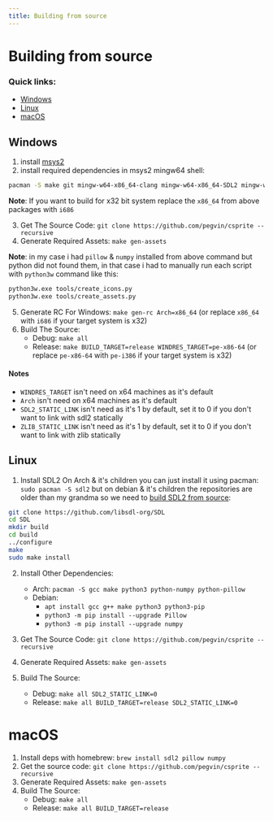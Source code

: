 ```yaml
---
title: Building from source
---
```

# Building from source

### Quick links:
- [Windows](#windows)
- [Linux](#linux)
- [macOS](#macos)

## Windows

1. install [msys2](https://www.msys2.org/)
2. install required dependencies in msys2 mingw64 shell:

```bash
pacman -S make git mingw-w64-x86_64-clang mingw-w64-x86_64-SDL2 mingw-w64-clang-x86_64-zlib mingw-w64-x86_64-python mingw-w64-x86_64-python-numpy mingw-w64-x86_64-python-pillow
```
**Note**: If you want to build for x32 bit system replace the `x86_64` from above packages with `i686`

3. Get The Source Code: `git clone https://github.com/pegvin/csprite --recursive`
4. Generate Required Assets: `make gen-assets`

**Note**: in my case i had `pillow` & `numpy` installed from above command but python did not found them, in that case i had to manually run each script with `python3w` command like this:

```bash
python3w.exe tools/create_icons.py
python3w.exe tools/create_assets.py
```

5. Generate RC For Windows: `make gen-rc Arch=x86_64` (or replace `x86_64` with `i686` if your target system is x32)
6. Build The Source:
	- Debug: `make all`
	- Release: `make BUILD_TARGET=release WINDRES_TARGET=pe-x86-64` (or replace `pe-x86-64` with `pe-i386` if your target system is x32)

#### Notes
- `WINDRES_TARGET` isn't need on x64 machines as it's default
- `Arch` isn't need on x64 machines as it's default
- `SDL2_STATIC_LINK` isn't need as it's 1 by default, set it to 0 if you don't want to link with sdl2 statically
- `ZLIB_STATIC_LINK` isn't need as it's 1 by default, set it to 0 if you don't want to link with zlib statically

## Linux

1. Install SDL2 On Arch & it's children you can just install it using pacman: `sudo pacman -S sdl2` but on debian & it's children the repositories are older than my grandma so we need to [build SDL2 from source](https://wiki.libsdl.org/SDL2/Installation):

```bash
git clone https://github.com/libsdl-org/SDL
cd SDL
mkdir build
cd build
../configure
make
sudo make install
```

2. Install Other Dependencies:
	- Arch: `pacman -S gcc make python3 python-numpy python-pillow`
	- Debian:
		- `apt install gcc g++ make python3 python3-pip`
		- `python3 -m pip install --upgrade Pillow`
		- `python3 -m pip install --upgrade numpy`

3. Get The Source Code: `git clone https://github.com/pegvin/csprite --recursive`
4. Generate Required Assets: `make gen-assets`
5. Build The Source:
	- Debug: `make all SDL2_STATIC_LINK=0`
	- Release: `make all BUILD_TARGET=release SDL2_STATIC_LINK=0`

# macOS
1. Install deps with homebrew: `brew install sdl2 pillow numpy`
2. Get the source code: `git clone https://github.com/pegvin/csprite --recursive`
3. Generate Required Assets: `make gen-assets`
4. Build The Source:
	- Debug: `make all`
	- Release: `make all BUILD_TARGET=release`

